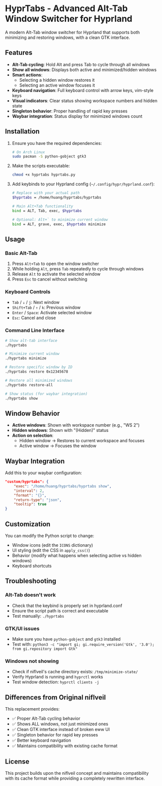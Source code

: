 # HyprTabs - Advanced Alt-Tab Window Switcher for Hyprland

A modern Alt-Tab window switcher for Hyprland that supports both minimizing and restoring windows, with a clean GTK interface.

## Features

- **Alt-Tab cycling**: Hold Alt and press Tab to cycle through all windows
- **Show all windows**: Displays both active and minimized/hidden windows
- **Smart actions**: 
  - Selecting a hidden window restores it
  - Selecting an active window focuses it
- **Keyboard navigation**: Full keyboard control with arrow keys, vim-style keys
- **Visual indicators**: Clear status showing workspace numbers and hidden state
- **Singleton behavior**: Proper handling of rapid key presses
- **Waybar integration**: Status display for minimized windows count

## Installation

1. Ensure you have the required dependencies:
   ```bash
   # On Arch Linux
   sudo pacman -S python-gobject gtk3
   ```

2. Make the scripts executable:
   ```bash
   chmod +x hyprtabs hyprtabs.py
   ```

3. Add keybinds to your Hyprland config (`~/.config/hypr/hyprland.conf`):
   ```bash
   # Replace with your actual path
   $hyprtabs = /home/huang/hyprtabs/hyprtabs
   
   # Main Alt+Tab functionality
   bind = ALT, Tab, exec, $hyprtabs
   
   # Optional: Alt+` to minimize current window
   bind = ALT, grave, exec, $hyprtabs minimize
   ```

## Usage

### Basic Alt-Tab
1. Press `Alt+Tab` to open the window switcher
2. While holding `Alt`, press `Tab` repeatedly to cycle through windows
3. Release `Alt` to activate the selected window
4. Press `Esc` to cancel without switching

### Keyboard Controls
- `Tab` / `↓` / `j`: Next window
- `Shift+Tab` / `↑` / `k`: Previous window  
- `Enter` / `Space`: Activate selected window
- `Esc`: Cancel and close

### Command Line Interface
```bash
# Show alt-tab interface
./hyprtabs

# Minimize current window
./hyprtabs minimize

# Restore specific window by ID
./hyprtabs restore 0x12345678

# Restore all minimized windows
./hyprtabs restore-all

# Show status (for waybar integration)
./hyprtabs show
```

## Window Behavior

- **Active windows**: Shown with workspace number (e.g., "WS 2")
- **Hidden windows**: Shown with "(Hidden)" status
- **Action on selection**:
  - Hidden window → Restores to current workspace and focuses
  - Active window → Focuses the window

## Waybar Integration

Add this to your waybar configuration:

```json
"custom/hyprtabs": {
    "exec": "/home/huang/hyprtabs/hyprtabs show",
    "interval": 2,
    "format": "{}",
    "return-type": "json",
    "tooltip": true
}
```

## Customization

You can modify the Python script to change:
- Window icons (edit the `ICONS` dictionary)
- UI styling (edit the CSS in `apply_css()`)
- Behavior (modify what happens when selecting active vs hidden windows)
- Keyboard shortcuts

## Troubleshooting

### Alt-Tab doesn't work
- Check that the keybind is properly set in hyprland.conf
- Ensure the script path is correct and executable
- Test manually: `./hyprtabs`

### GTK/UI issues
- Make sure you have `python-gobject` and `gtk3` installed
- Test with: `python3 -c "import gi; gi.require_version('Gtk', '3.0'); from gi.repository import Gtk"`

### Windows not showing
- Check if niflveil's cache directory exists: `/tmp/minimize-state/`
- Verify Hyprland is running and `hyprctl` works
- Test window detection: `hyprctl clients -j`

## Differences from Original niflveil

This replacement provides:
- ✅ Proper Alt-Tab cycling behavior
- ✅ Shows ALL windows, not just minimized ones
- ✅ Clean GTK interface instead of broken eww UI
- ✅ Singleton behavior for rapid key presses
- ✅ Better keyboard navigation
- ✅ Maintains compatibility with existing cache format

## License

This project builds upon the niflveil concept and maintains compatibility with its cache format while providing a completely rewritten interface.
